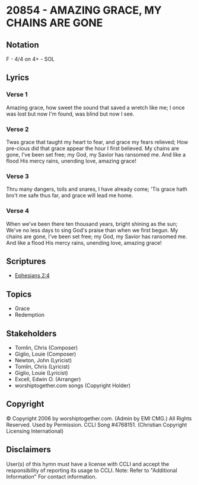 # 20854 - AMAZING GRACE, MY CHAINS ARE GONE

## Notation

F - 4/4 on 4+ - SOL

## Lyrics

### Verse 1

Amazing grace, how sweet the sound that saved a wretch like me; I once was lost but now I'm found, was blind but now I see.

### Verse 2

Twas grace that taught my heart to fear, and grace my fears relieved; How pre-cious did that grace appear the hour I first believed. My chains are gone, I've been set free; my God, my Savior has ransomed me. And like a flood His mercy rains, unending love, amazing grace!

### Verse 3

Thru many dangers, toils and snares, I have already come; 'Tis grace hath bro't me safe thus far, and grace will lead me home.

### Verse 4

When we've been there ten thousand years, bright shining as the sun; We've no less days to sing God's praise than when we first begun. My chains are gone, I've been set free; my God, my Savior has ransomed me. And like a flood His mercy rains, unending love, amazing grace!


## Scriptures

- [Ephesians 2:4](https://www.biblegateway.com/passage/?search=Ephesians%202%3A4)

## Topics

- Grace
- Redemption

## Stakeholders

- Tomlin, Chris (Composer)
- Giglio, Louie (Composer)
- Newton, John (Lyricist)
- Tomlin, Chris (Lyricist)
- Giglio, Louie (Lyricist)
- Excell, Edwin O. (Arranger)
- worshiptogether.com songs (Copyright Holder)

## Copyright

© Copyright 2006 by worshiptogether.com. (Admin by EMI CMG.) All Rights Reserved. Used by Permission. CCLI Song #4768151.
(Christian Copyright Licensing International)

## Disclaimers

User(s) of this hymn must have a license with CCLI and accept the responsibility of reporting its usage to CCLI.
Note: Refer to "Additional Information" For contact information.

